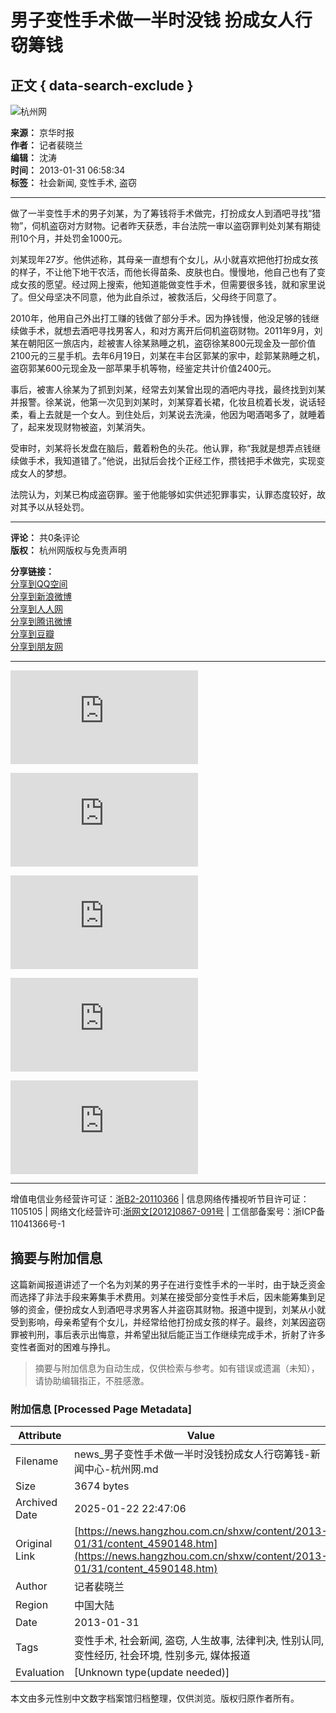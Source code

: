 # 男子变性手术做一半时没钱 扮成女人行窃筹钱

## 正文 { data-search-exclude }


![杭州网](../../../images/attachement/gif/site2/20110704/b8ac6f87bfff0f7bae5e0b.gif)

**来源：** 京华时报  
**作者：** 记者裴晓兰  
**编辑：** 沈涛  
**时间：** 2013-01-31 06:58:34  
**标签：** 社会新闻, 变性手术, 盗窃

---

做了一半变性手术的男子刘某，为了筹钱将手术做完，打扮成女人到酒吧寻找“猎物”，伺机盗窃对方财物。记者昨天获悉，丰台法院一审以盗窃罪判处刘某有期徒刑10个月，并处罚金1000元。

刘某现年27岁。他供述称，其母亲一直想有个女儿，从小就喜欢把他打扮成女孩的样子，不让他下地干农活，而他长得苗条、皮肤也白。慢慢地，他自己也有了变成女孩的愿望。经过网上搜索，他知道能做变性手术，但需要很多钱，就和家里说了。但父母坚决不同意，他为此自杀过，被救活后，父母终于同意了。

2010年，他用自己外出打工赚的钱做了部分手术。因为挣钱慢，他没足够的钱继续做手术，就想去酒吧寻找男客人，和对方离开后伺机盗窃财物。2011年9月，刘某在朝阳区一旅店内，趁被害人徐某熟睡之机，盗窃徐某800元现金及一部价值2100元的三星手机。去年6月19日，刘某在丰台区郭某的家中，趁郭某熟睡之机，盗窃郭某600元现金及一部苹果手机等物，经鉴定共计价值2400元。

事后，被害人徐某为了抓到刘某，经常去刘某曾出现的酒吧内寻找，最终找到刘某并报警。徐某说，他第一次见到刘某时，刘某穿着长裙，化妆且梳着长发，说话轻柔，看上去就是一个女人。到住处后，刘某说去洗澡，他因为喝酒喝多了，就睡着了，起来发现财物被盗，刘某消失。

受审时，刘某将长发盘在脑后，戴着粉色的头花。他认罪，称“我就是想弄点钱继续做手术，我知道错了。”他说，出狱后会找个正经工作，攒钱把手术做完，实现变成女人的梦想。

法院认为，刘某已构成盗窃罪。鉴于他能够如实供述犯罪事实，认罪态度较好，故对其予以从轻处罚。

---

**评论：** 共0条评论  
**版权：** 杭州网版权与免责声明

**分享链接：**  
[分享到QQ空间](javascript:void\(0\); "分享到QQ空间")  
[分享到新浪微博](javascript:void\(0\); "分享到新浪微博")  
[分享到人人网](javascript:void\(0\); "分享到人人网")  
[分享到腾讯微博](javascript:void\(0\); "分享到腾讯微博")  
[分享到豆瓣](javascript:void\(0\); "分享到豆瓣")  
[分享到朋友网](javascript:void\(0\); "分享到朋友网")  

---

![探访世界第三大冰川](http://pic.hangzhou.com.cn/fengguang/content/2013-01/29/content_4587963.htm)

![拒绝舌尖上的浪费 ...](http://pic.hangzhou.com.cn/guonei/content/2013-01/30/content_4588627.htm)

![美得冒泡](http://pic.hangzhou.com.cn/wytt/content/2013-01/30/content_4589065.htm)

![民众游行悼念巴西 ...](http://pic.hangzhou.com.cn/guoji/content/2013-01/30/content_4588631.htm)

![春晚首次带妆联排](http://pic.hangzhou.com.cn/yule/content/2013-01/29/content_4587960.htm)

---

增值电信业务经营许可证：[浙B2-20110366](http://www.miibeian.gov.cn/) | 信息网络传播视听节目许可证：1105105 | 网络文化经营许可:[浙网文\[2012\]0867-091号](http://www.hangzhou.com.cn/extra/images/zwwjyxkz.jpg) | 工信部备案号：浙ICP备11041366号-1
<!-- tcd_original_link https://news.hangzhou.com.cn/shxw/content/2013-01/31/content_4590148.htm -->


## 摘要与附加信息

<!-- tcd_abstract -->
这篇新闻报道讲述了一个名为刘某的男子在进行变性手术的一半时，由于缺乏资金而选择了非法手段来筹集手术费用。刘某在接受部分变性手术后，因未能筹集到足够的资金，便扮成女人到酒吧寻求男客人并盗窃其财物。报道中提到，刘某从小就受到影响，母亲希望有个女儿，并经常给他打扮成女孩的样子。最终，刘某因盗窃罪被判刑，事后表示出悔意，并希望出狱后能正当工作继续完成手术，折射了许多变性者面对的困难与挣扎。
<!-- tcd_abstract_end -->

> 摘要与附加信息为自动生成，仅供检索与参考。如有错误或遗漏（未知），请协助编辑指正，不胜感激。

### 附加信息 [Processed Page Metadata]

| Attribute       | Value                                  |
|-----------------|----------------------------------------|
| Filename        | news_男子变性手术做一半时没钱扮成女人行窃筹钱-新闻中心-杭州网.md                             |
| Size            | 3674 bytes                           |
| Archived Date   | 2025-01-22 22:47:06                             |
| Original Link   | [https://news.hangzhou.com.cn/shxw/content/2013-01/31/content_4590148.htm](https://news.hangzhou.com.cn/shxw/content/2013-01/31/content_4590148.htm)                       |
| Author          | 记者裴晓兰                               |
| Region          | 中国大陆                               |
| Date            | 2013-01-31                                 |
| Tags            | 变性手术, 社会新闻, 盗窃, 人生故事, 法律判决, 性别认同, 变性经历, 社会环境, 性别多元, 媒体报道                                 |
| Evaluation            | [Unknown type(update needed)]                                 |
<!-- tcd_table_end -->

本文由多元性别中文数字档案馆归档整理，仅供浏览。版权归原作者所有。
